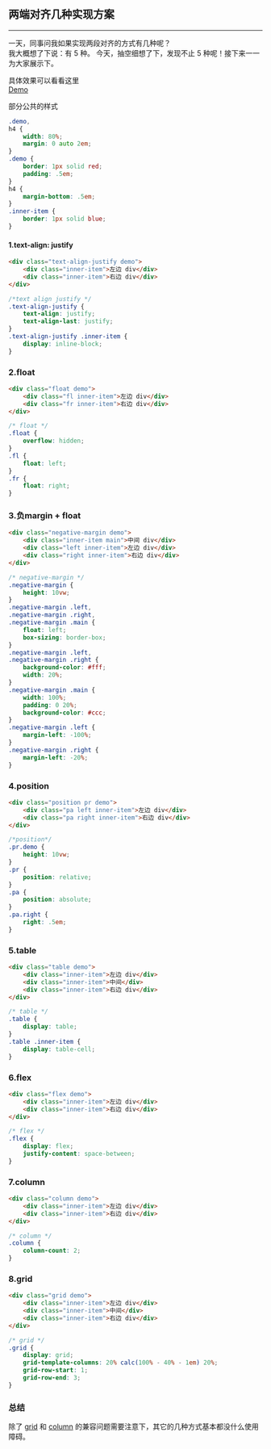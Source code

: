 ## 两端对齐几种实现方案

---------
一天，同事问我如果实现两段对齐的方式有几种呢？   
我大概想了下说：有 5 种。
今天，抽空细想了下，发现不止 5 种呢！接下来一一为大家展示下。

具体效果可以看看这里   
[Demo](https://jsfiddle.net/xiaoT/1twmd5xL/)

部分公共的样式
```css
.demo,
h4 {
    width: 80%;
    margin: 0 auto 2em;
}
.demo {
    border: 1px solid red;
    padding: .5em;
}
h4 {
    margin-bottom: .5em;
}
.inner-item {
    border: 1px solid blue;
}
```

#### 1.text-align: justify

```html
<div class="text-align-justify demo">
    <div class="inner-item">左边 div</div>
    <div class="inner-item">右边 div</div>
</div>
```
```css
/*text align justify */
.text-align-justify {
    text-align: justify;
    text-align-last: justify;
}
.text-align-justify .inner-item {
    display: inline-block;
}
```

### 2.float

```html
<div class="float demo">
    <div class="fl inner-item">左边 div</div>
    <div class="fr inner-item">右边 div</div>
</div>
```
```css
/* float */
.float {
    overflow: hidden;
}
.fl {
    float: left;
}
.fr {
    float: right;
}
```

### 3.负margin + float

```html
<div class="negative-margin demo">
    <div class="inner-item main">中间 div</div>
    <div class="left inner-item">左边 div</div>
    <div class="right inner-item">右边 div</div>
</div>
```

```css
/* negative-margin */
.negative-margin {
    height: 10vw;
}
.negative-margin .left,
.negative-margin .right,
.negative-margin .main {
    float: left;
    box-sizing: border-box;
} 
.negative-margin .left,
.negative-margin .right {
    background-color: #fff;
    width: 20%;
}
.negative-margin .main {
    width: 100%;
    padding: 0 20%;
    background-color: #ccc;
}
.negative-margin .left {
    margin-left: -100%;
}
.negative-margin .right {
    margin-left: -20%;
}
```

### 4.position

```html
<div class="position pr demo">
    <div class="pa left inner-item">左边 div</div>
    <div class="pa right inner-item">右边 div</div>
</div>
```

```css
/*position*/
.pr.demo {
    height: 10vw;
}
.pr {
    position: relative;
}
.pa {
    position: absolute;
}
.pa.right {
    right: .5em;
}
```

### 5.table
```html
<div class="table demo">
    <div class="inner-item">左边 div</div>
    <div class="inner-item">中间</div>
    <div class="inner-item">右边 div</div>
</div>
```

```css
/* table */
.table {
    display: table;
}
.table .inner-item {
    display: table-cell;
}
```

### 6.flex

```html
<div class="flex demo">
    <div class="inner-item">左边 div</div>
    <div class="inner-item">右边 div</div>
</div>
```

```css
/* flex */
.flex {
    display: flex;
    justify-content: space-between;
}
```

### 7.column

```html
<div class="column demo">
    <div class="inner-item">左边 div</div>
    <div class="inner-item">右边 div</div>
</div>
```

```css
/* column */
.column {
    column-count: 2;
}
```

### 8.grid

```html
<div class="grid demo">
    <div class="inner-item">左边 div</div>
    <div class="inner-item">中间</div>
    <div class="inner-item">右边 div</div>
</div>
```

```css
/* grid */
.grid {
    display: grid;
    grid-template-columns: 20% calc(100% - 40% - 1em) 20%;
    grid-row-start: 1;
    grid-row-end: 3;
}
```

### 总结

除了 [grid](https://caniuse.com/#search=grid) 和 [column](https://caniuse.com/#search=column) 的兼容问题需要注意下，其它的几种方式基本都没什么使用障碍。

